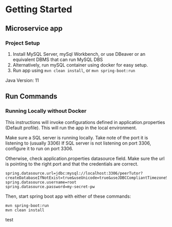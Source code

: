 # Getting Started

## Microservice app

### Project Setup

1. Install MySQL Server, mySql Workbench, or use DBeaver or an equivalent DBMS that can run MySQL DBS
2. Alternatively, run mySQL container using docker for easy setup.
3. Run app using ```mvn clean install```, or ```mvn spring-boot:run```

Java Version: 11

## Run Commands

### Running Locally without Docker

<Spring Profile = Default>
This instructions will invoke configurations defined in application.properties (Default profile). 
This will run the app in the local environment.

Make sure a SQL server is running locally. Take note of the port it is listening to (usually 3306)
If SQL server is not listening on port 3306, configure it to run on port 3306.

Otherwise, check application.properties datasource field. Make sure the url is pointing to the right port and that the
credentials are correct.

```aidl
spring.datasource.url=jdbc:mysql://localhost:3306/peerTutor?createDatabaseIfNotExist=true&useUnicode=true&useJDBCCompliantTimezoneShift=true&useLegacyDatetimeCode=false&serverTimezone=UTC
spring.datasource.username=root
spring.datasource.password=my-secret-pw
```

Then, start spring boot app with either of these commands:

```aidl
mvn spring-boot:run
mvn clean install
```

test
